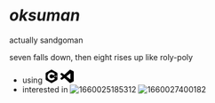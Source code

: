 # *oksuman*

actually sandgoman

seven falls down, then eight rises up like roly-poly

* using
  ![1660027456957](image/README/1660027456957.png)	![1660027464652](image/README/1660027464652.png)
* interested in
  ![1660025185312](image/README/1660025185312.png)	![1660027400182](https://file+wsl-0024.vscode-resource.vscode-cdn.net/Ubuntu-20.04/home/hoo/oksuman/image/README/1660027400182.png)
